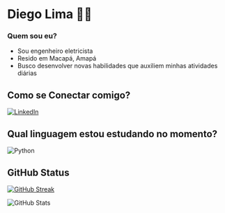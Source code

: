 # Diego Lima 🙋‍♂️
### Quem sou eu? 
- Sou engenheiro eletricista
- Resido em Macapá, Amapá
- Busco desenvolver novas habilidades que auxiliem minhas atividades diárias 

## Como se Conectar comigo? 
[![LinkedIn](https://img.shields.io/badge/LinkedIn-000?style=for-the-badge&logo=linkedin&logoColor=0E76A8)](https://www.linkedin.com/in/diegolima92//)


## Qual linguagem estou estudando no momento?
![Python](https://img.shields.io/badge/Python-000?style=for-the-badge&logo=python)


## GitHub Status

[![GitHub Streak](https://streak-stats.demolab.com/?user=diegonl92&theme=darcula&show_icons=true&background=000&dates=FFF)](https://git.io/streak-stats)


![GitHub Stats](https://github-readme-stats.vercel.app/api?username=diegonl92&theme=darcula&bg_color=000&show_icons=true&icon_color=30A3DC&)